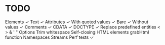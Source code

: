 # TODO

Elements ✓
Text ✓
Attributes ✓
With quoted values ✓
Bare ✓
Without values ✓
Comments ✓
CDATA ✓
DOCTYPE ✓
Replace predefined entities &lt; &gt; &amp; &apos; &quot;
Options
Trim whitespace
Self-closing HTML elements
grabHtml function
Namespaces
Streams
Perf tests ✓
